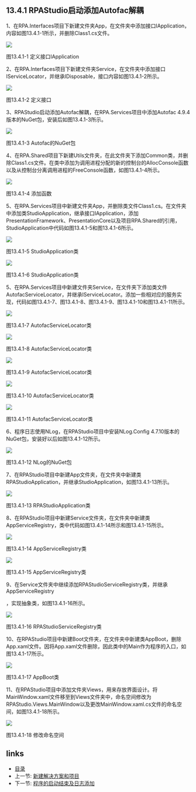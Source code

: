 ## 13.4.1 RPAStudio启动添加Autofac解耦

1、在RPA.Interfaces项目下新建文件夹App，在文件夹中添加接口IApplication，内容如图13.4.1-1所示，并删除Class1.cs文件。

![](images/13.4.1-1.png)

图13.4.1-1 定义接口IApplication

2、在RPA.Interfaces项目下新建文件夹Service，在文件夹中添加接口IServiceLocator，并继承IDisposable，接口内容如图13.4.1-2所示。

![](images/13.4.1-2.png)

图13.4.1-2 定义接口

3、RPAStudio启动添加Autofac解耦，在RPA.Services项目中添加Autofac 4.9.4版本的NuGet包，安装后如图13.4.1-3所示。

![](images/13.4.1-3.png)

图13.4.1-3 Autofac的NuGet包

4、在RPA.Shared项目下新建Utils文件夹，在此文件夹下添加Common类，并删除Class1.cs文件。在类中添加为调用进程分配的新的控制台的AllocConsole函数以及从控制台分离调用进程的FreeConsole函数，如图13.4.1-4所示。

![](images/13.4.1-4.png)

图13.4.1-4 添加函数

5、在RPA.Services项目中新建文件夹App，并删除类文件Class1.cs。在文件夹中添加类StudioApplication，继承接口IApplication，添加PresentationFramework、PresentationCore以及项目RPA.Shared的引用，StudioApplication中代码如图13.4.1-5和图13.4.1-6所示。

![](images/13.4.1-5.png)

图13.4.1-5 StudioApplication类

![](images/13.4.1-6.png)

图13.4.1-6 StudioApplication类

5、在RPA.Services项目中新建文件夹Service，在文件夹下添加类文件AutofacServiceLocator，并继承IServiceLocator。添加一些相对应的服务实现，代码如图13.4.1-7、图13.4.1-8、图13.4.1-9、图13.4.1-10和图13.4.1-11所示。

![](images/13.4.1-7.png)

图13.4.1-7 AutofacServiceLocator类

![](images/13.4.1-8.png)

图13.4.1-8 AutofacServiceLocator类

![](images/13.4.1-9.png)

图13.4.1-9 AutofacServiceLocator类

![](images/13.4.1-10.png)

图13.4.1-10 AutofacServiceLocator类

![](images/13.4.1-11.png)

图13.4.1-11 AutofacServiceLocator类

6、程序日志使用NLog，在RPAStudio项目中安装NLog.Config 4.7.10版本的NuGet包，安装好以后如图13.4.1-12所示。

![](images/13.4.1-12.png)

图13.4.1-12 NLog的NuGet包

7、在RPAStudio项目中新建App文件夹，在文件夹中新建类RPAStudioApplication，并继承StudioApplication，如图13.4.1-13所示。

![](images/13.4.1-13.png)

图13.4.1-13 RPAStudioApplication类

8、在RPAStudio项目中新建Service文件夹，在文件夹中新建类AppServiceRegistry，类中代码如图13.4.1-14所示和图13.4.1-15所示。

![](images/13.4.1-14.png)

图13.4.1-14 AppServiceRegistry类

![](images/13.4.1-15.png)

图13.4.1-15 AppServiceRegistry类

9、在Service文件夹中继续添加RPAStudioServiceRegistry类，并继承AppServiceRegistry

，实现抽象类，如图13.4.1-16所示。

![](images/13.4.1-16.png)

图13.4.1-16 RPAStudioServiceRegistry类

10、在RPAStudio项目中新建Boot文件夹，在文件夹中新建类AppBoot，删除App.xaml文件。因将App.xaml文件删除，因此类中的Main作为程序的入口，如图13.4.1-17所示。

![](images/13.4.1-17.png)

图13.4.1-17 AppBoot类

11、在RPAStudio项目中添加文件夹Views，用来存放界面设计。将MainWindow.xaml文件移至到Views文件夹中，命名空间修改为RPAStudio.Views.MainWindow以及更改MainWindow.xaml.cs文件的命名空间，如图13.4.1-18所示。

![](images/13.4.1-18.png)

图13.4.1-18 修改命名空间

## links
   * [目录](<preface.md>)
   * 上一节: [新建解决方案和项目](<13.3.md>)
   * 下一节: [程序的启动结束及日志添加](<13.4.2.md>)